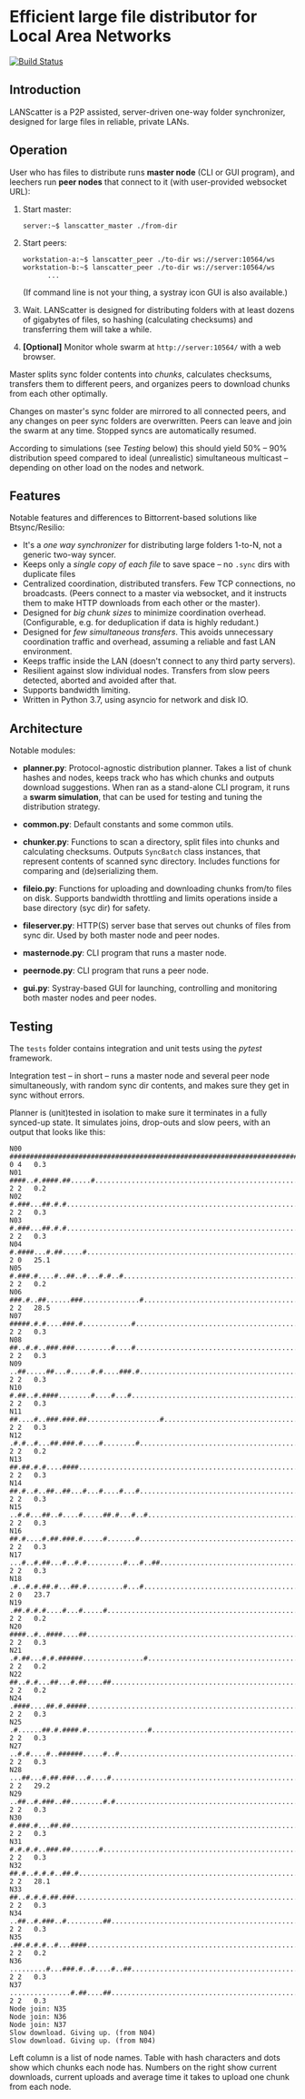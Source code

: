 # Efficient large file distributor for Local Area Networks

[![Build Status](https://travis-ci.com/elonen/lanscatter.svg?token=spq2kVHPBJxJyRjUkyKT&branch=master)](https://travis-ci.com/elonen/lanscatter)


## Introduction

LANScatter is a P2P assisted, server-driven one-way folder synchronizer, designed for large files in reliable, private LANs.

## Operation

User who has files to distribute runs **master node** (CLI or GUI program), and leechers run **peer nodes** that connect to it (with user-provided websocket URL):

1. Start master:

   `server:~$ lanscatter_master ./from-dir`

2. Start peers:

   ```
   workstation-a:~$ lanscatter_peer ./to-dir ws://server:10564/ws
   workstation-b:~$ lanscatter_peer ./to-dir ws://server:10564/ws
         ...
   ```
   (If command line is not your thing, a systray icon GUI is also available.)

3. Wait. LANScatter is designed for distributing folders with at least dozens of gigabytes of files, so hashing (calculating checksums) and transferring them will take a while.

4. **[Optional]** Monitor whole swarm at `http://server:10564/` with a web browser.


Master splits sync folder contents into _chunks_, calculates checksums, transfers them to different peers, and organizes peers to download chunks from each other optimally.

Changes on master's sync folder are mirrored to all connected peers, and any changes on peer sync folders are overwritten. Peers can leave and join the swarm at any time. Stopped syncs are automatically resumed.

According to simulations (see _Testing_ below) this should yield 50% – 90% distribution speed compared to ideal (unrealistic) simultaneous multicast – depending on other load on the nodes and network.

## Features

Notable features and differences to Bittorrent-based solutions like Btsync/Resilio:

* It's a _one way synchronizer_ for distributing large folders 1-to-N, not a generic two-way syncer.
* Keeps only a _single copy of each file_ to save space – no `.sync` dirs with duplicate files
* Centralized coordination, distributed transfers.  Few TCP connections, no broadcasts. (Peers connect to a master via websocket, and it instructs them to make HTTP downloads from each other or the master).
* Designed for _big chunk sizes_ to minimize coordination overhead. (Configurable, e.g. for deduplication if data is highly redudant.)
* Designed for _few simultaneous transfers_. This avoids unnecessary coordination traffic and overhead, assuming a reliable and fast LAN environment.
* Keeps traffic inside the LAN (doesn't connect to any third party servers).
* Resilient against slow individual nodes. Transfers from slow peers detected, aborted and avoided after that.
* Supports bandwidth limiting.
* Written in Python 3.7, using asyncio for network and disk IO.

## Architecture

Notable modules:

* **planner.py**: Protocol-agnostic distribution planner. Takes a list of chunk hashes and nodes, keeps track who has which chunks and outputs download suggestions. When ran as a stand-alone CLI program, it runs a **swarm simulation**, that can be used for testing and tuning the distribution strategy.

* **common.py**: Default constants and some common utils.

* **chunker.py**: Functions to scan a directory, split files into chunks and calculating checksums. Outputs `SyncBatch` class instances, that represent contents of scanned sync directory. Includes functions for comparing and (de)serializing them.

* **fileio.py**: Functions for uploading and downloading chunks from/to files on disk. Supports bandwidth throttling and limits operations inside a base directory (syc dir) for safety.

* **fileserver.py**: HTTP(S) server base that serves out chunks of files from sync dir. Used by both master node and peer nodes.

* **masternode.py**: CLI program that runs a master node.

* **peernode.py**: CLI program that runs a peer node.

* **gui.py**: Systray-based GUI for launching, controlling and monitoring both master nodes and peer nodes.

## Testing

The `tests` folder contains integration and unit tests using the _pytest_ framework.

Integration test – in short – runs a master node and several peer node simultaneously, with random sync dir contents, and makes sure they get in sync without errors.

Planner is (unit)tested in isolation to make sure it terminates in a fully synced-up state. It simulates joins, drop-outs and slow peers,  with an output that looks like this:

```
N00 ######################################################################## 0 4   0.3
N01 ####..#.####.##.....#................................................... 2 2   0.2
N02 #.###...##.#.#.......................................................... 2 2   0.3
N03 #.###...##.#.#.......................................................... 2 2   0.3
N04 #.####...#.##.....#..................................................... 2 0   25.1
N05 #.###.#....#..##..#...#.#..#............................................ 2 2   0.2
N06 ###.#..##......###..............#....................................... 2 2   28.5
N07 #####.#.#....###.#............#......................................... 2 2   0.3
N08 ##..#.#..###.###.........#....#......................................... 2 2   0.3
N09 ..##.....##...#.....#.#....###.#........................................ 2 2   0.3
N10 #.##..#.####........#....#...#.......................................... 2 2   0.3
N11 ##....#..###.###.##..................#.................................. 2 2   0.3
N12 .#.#..#...##.###.#....#........#........................................ 2 2   0.2
N13 ##.##.#.#....####....................................................... 2 2   0.3
N14 ##.#..#..##..##...#...#....#...#........................................ 2 2   0.3
N15 ..#.#...##..#....#.....##.#...#..#...................................... 2 2   0.3
N16 ##.#....#.##.###.#.....#.......#........................................ 2 2   0.3
N17 ...#..#.##...#..#.#.........#...#..##................................... 2 2   0.3
N18 .#..#.#.##.#...##.#.........#...#....................................... 2 0   23.7
N19 .##.#.#.#....#...#.....#................................................ 2 2   0.2
N20 ####..#..####....##..................................................... 2 2   0.3
N21 .#.##...#.#.######...............#...................................... 2 2   0.2
N22 ##..#.#...##...#.##....##............................................... 2 2   0.2
N24 .####....##.#.#####..................................................... 2 2   0.3
N25 .#......##.#.####.#...............#..................................... 2 2   0.3
N27 ..#.#....#..######.....#..#............................................. 2 2   0.3
N28 ...##...#.##.###...#....#............................................... 2 2   29.2
N29 ..##..#.###..##........#.#.............................................. 2 2   0.3
N30 #.###.#...##.##......................................................... 2 2   0.3
N31 #.#.#.#..###.##.......#................................................. 2 2   0.3
N32 ##.#..#.#.#..##.#....................................................... 2 2   28.1
N33 ##..#.#.#.##.###........................................................ 2 2   0.3
N34 ..##..#.###..#.........##............................................... 2 2   0.3
N35 .##.#.#.#..#...####..................................................... 2 2   0.2
N36 .........#...###.#..#....#..##.......................................... 2 2   0.3
N37 ...............#.##....##............................................... 2 2   0.3
Node join: N35
Node join: N36
Node join: N37
Slow download. Giving up. (from N04)
Slow download. Giving up. (from N04)
```

Left column is a list of node names.
Table with hash characters and dots show which chunks each node has.
Numbers on the right show current downloads, current uploads and average time it takes to upload one chunk from each node.
